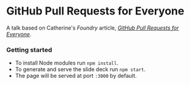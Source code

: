 # GitHub Pull Requests for Everyone
A talk based on Catherine's *Foundry* article, [*GitHub Pull Requests for Everyone*](https://seesparkbox.com/foundry/github_pull_requests_for_everyone).

### Getting started
- To install Node modules run `npm install`.
- To generate and serve the slide deck run `npm start`.
- The page will be served at port `:3000` by default.
